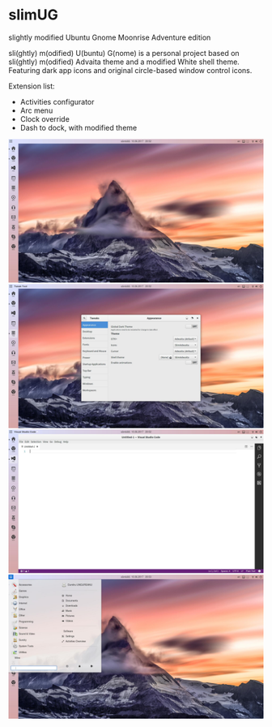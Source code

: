 # slimUG
slightly modified Ubuntu Gnome
Moonrise Adventure edition

sli(ghtly) m(odified) U(buntu) G(nome) is a personal project based on sli(ghtly) m(odified) Advaita theme and a modified White shell theme.
Featuring dark app icons and original circle-based window control icons.

Extension list:
* Activities configurator
* Arc menu
* Clock override
* Dash to dock, with modified theme

![ScreenShot01](screenshot01.jpg)
![ScreenShot02](screenshot02.jpg)
![ScreenShot03](screenshot03.jpg)
![ScreenShot04](screenshot04.jpg)
